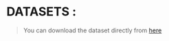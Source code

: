 # DATASETS :

> You can download the dataset directly from [here](https://drive.google.com/drive/folders/11mK_wdMbWBDFqx5O40stzl4wNuKED4bN?usp=sharing)